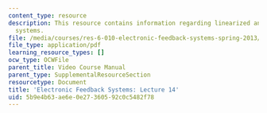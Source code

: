 ```yaml
---
content_type: resource
description: This resource contains information regarding linearized analysis of nonlinear
  systems.
file: /media/courses/res-6-010-electronic-feedback-systems-spring-2013/5b9e4b63ae6e0e27360592c0c5482f78_MITRES_6-010S13_lec14.pdf
file_type: application/pdf
learning_resource_types: []
ocw_type: OCWFile
parent_title: Video Course Manual
parent_type: SupplementalResourceSection
resourcetype: Document
title: 'Electronic Feedback Systems: Lecture 14'
uid: 5b9e4b63-ae6e-0e27-3605-92c0c5482f78
---
```

